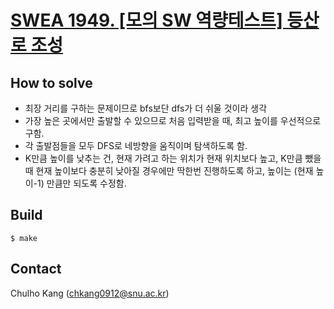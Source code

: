 # [SWEA 1949. [모의 SW 역량테스트] 등산로 조성](https://swexpertacademy.com/main/code/problem/problemDetail.do?contestProbId=AV5PoOKKAPIDFAUq&categoryId=AV5PoOKKAPIDFAUq&categoryType=CODE)


## How to solve
* 최장 거리를 구하는 문제이므로 bfs보단 dfs가 더 쉬울 것이라 생각
* 가장 높은 곳에서만 출발할 수 있으므로 처음 입력받을 때, 최고 높이를 우선적으로 구함.
* 각 출발점들을 모두 DFS로 네방향을 움직이며 탐색하도록 함.
* K만큼 높이를 낮추는 건, 현재 가려고 하는 위치가 현재 위치보다 높고, K만큼 뺐을 때 현재 높이보다 충분히 낮아질 경우에만 딱한번 진행하도록 하고, 높이는 (현재 높이-1) 만큼만 되도록 수정함.

## Build

```
$ make
```

## Contact
Chulho Kang ([chkang0912@snu.ac.kr](mailto:chkang0912@snu.ac.kr))


